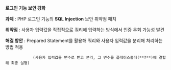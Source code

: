   **로그인 기능 보안 강화**
  
**과제** : PHP 로그인 기능의 **SQL Injection** 보안 취약점 패치

**취약점** : 사용자 입력값을 직접적으로 쿼리에 입력하는 방식에서 인증 우회 가능성 발견

**해결 방안** : Prepared Statement를 활용해 쿼리와 사용자 입력값을 분리해 처리하는 방법 적용

                (사용자 입력값을 변수로 받고 분리, 그 변수를 플레이스홀더(**?**)에 결합해 최종 실행)
